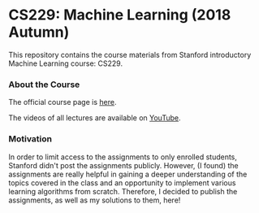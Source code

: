# CS229: Machine Learning (2018 Autumn)

This repository contains the course materials from Stanford introductory Machine Learning course: CS229.

### About the Course

The official course page is [here](https://cs229.stanford.edu/).

The videos of all lectures are available on [YouTube](https://youtube.com/playlist?list=PLoROMvodv4rMiGQp3WXShtMGgzqpfVfbU).

### Motivation

In order to limit access to the assignments to only enrolled students, Stanford didn't post the assignments publicly. However, (I found) the assignments are really helpful in gaining a deeper understanding of the topics covered in the class and an opportunity to implement various learning algorithms from scratch. Therefore, I decided to publish the assignments, as well as my solutions to them, here!
